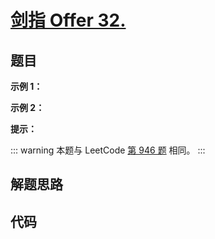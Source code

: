 # [剑指 Offer 32. ]()

## 题目

**示例 1：**

**示例 2：**

**提示：**

::: warning
本题与 LeetCode [第 946 题](./0946.md) 相同。
:::

## 解题思路

## 代码

```javascript

```
